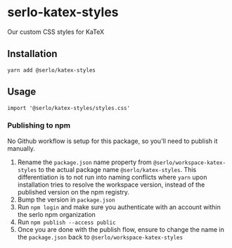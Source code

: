 # serlo-katex-styles

Our custom CSS styles for KaTeX

## Installation

`yarn add @serlo/katex-styles`

## Usage

`import '@serlo/katex-styles/styles.css'`

### Publishing to npm

No Github workflow is setup for this package, so you'll need to publish it manually.

1. Rename the `package.json` name property from `@serlo/workspace-katex-styles` to the actual package name `@serlo/katex-styles`. This differentiation is to not run into naming conflicts where `yarn` upon installation tries to resolve the workspace version, instead of the published version on the npm registry.
2. Bump the version in `package.json`
3. Run `npm login` and make sure you authenticate with an account within the serlo npm organization
4. Run `npm publish --access public`
5. Once you are done with the publish flow, ensure to change the name in the `package.json` back to `@serlo/workspace-katex-styles`
